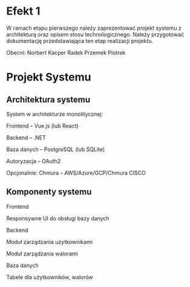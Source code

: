 # Efekt 1

W ramach etapu pierwszego należy zaprezentować projekt systemu z architekturą oraz opisem stosu
technologicznego. Należy przygotować dokumentację przedstawiająca ten etap realizacji projektu.

Obecni:
Norbert 
Kacper
Radek
Przemek
Piotrek 

# Projekt Systemu

## Architektura systemu

System w architekturze monolitycznej:

Frontend – Vue.js (lub React)

Backend – .NET 

Baza danych – PostgreSQL (lub SQLite)

Autoryzacja – OAuth2


Opcjonalnie: 
Chmura – AWS/Azure/GCP/Chmura CISCO 


## Komponenty systemu

Frontend

Responsywne UI do obsługi bazy danych 



Backend

Moduł zarządzania użytkownikami

Moduł zarządzania walorami


Baza danych

Tabele dla użytkowników, walorów 


